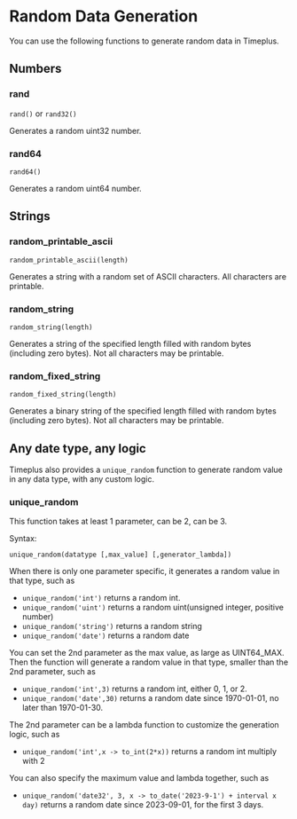 # Random Data Generation

You can use the following functions to generate random data in Timeplus.

## Numbers

### rand

`rand()` or `rand32()`

Generates a random uint32 number.

### rand64

`rand64()`

Generates a random uint64 number.

## Strings

### random_printable_ascii

`random_printable_ascii(length)`

Generates a string with a random set of ASCII characters. All characters are printable.

### random_string

`random_string(length)`

Generates a string of the specified length filled with random bytes (including zero bytes). Not all characters may be printable.

### random_fixed_string

`random_fixed_string(length)`

Generates a binary string of the specified length filled with random bytes (including zero bytes). Not all characters may be printable.

## Any date type, any logic

Timeplus also provides a `unique_random` function to generate random value in any data type, with any custom logic.

### unique_random

This function takes at least 1 parameter, can be 2, can be 3.

Syntax:

`unique_random(datatype [,max_value] [,generator_lambda])` 

When there is only one parameter specific, it generates a random value in that type, such as

* `unique_random('int')` returns a random int.
* `unique_random('uint')` returns a random uint(unsigned integer, positive number)
* `unique_random('string')` returns a random string
* `unique_random('date')` returns a random date

You can set the 2nd parameter as the max value, as large as UINT64_MAX. Then the function will generate a random value in that type, smaller than the 2nd parameter, such as

* `unique_random('int',3)` returns a random int, either 0, 1, or 2.
* `unique_random('date',30)` returns a random date since 1970-01-01, no later than 1970-01-30.

The 2nd parameter can be a lambda function to customize the generation logic, such as

* `unique_random('int',x -> to_int(2*x))` returns a random int multiply with 2

You can also specify the maximum value and lambda together, such as

* `unique_random('date32', 3, x -> to_date('2023-9-1') + interval x day)` returns a random date since 2023-09-01, for the first 3 days.
